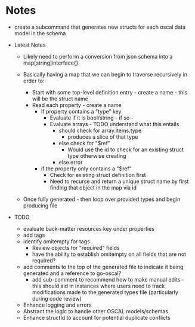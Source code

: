 # Notes

- create a subcommand that generates new structs for each oscal data model in the schema


- Latest Notes
    - Likely need to perform a conversion from json schema into a map[string]interface{}
    - Basically having a map that we can begin to traverse recursively in order to:
        - Start with some top-level definition entry - create a name - this will be the struct name
        - Read each property - create a name
            - If property contains a "type" key
                - Evaluate if it is bool/string - if so - 
                - Evaluate arrays - TODO understand what this entails
                    - should check for array.items.type
                        - produces a slice of that type
                    - else check for "$ref"
                        - Would use the id to check for an existing struct type otherwise creating
                    - else error
            - if the property only contains a "$ref"
                - Check for existing struct definition first
                - Need to recurse and return a unique struct name by first finding that object in the map via id

    - Once fully generated - then loop over provided types and begin producing file

- TODO
    - evaluate back-matter resources key under properties
    - add tags
    - identify omitempty for tags
        - Review objects for "required" fields 
        - have the ability to establish omitempty on all fields that are not required?
    - add comments to the top of the generated file to indicate it being generated and a reference to go-oscal?
        - add sub-comment to recommend how to make manual edits - this should aid in instances where users need to track modifications made to the generated types file (particularly during code review)
    - Enhance logging and errors
    - Abstract the logic to handle other OSCAL models/schemas
    - Enhance structId to account for potential duplicate conflicts